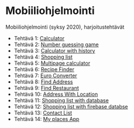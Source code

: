 # Mobiiliohjelmointi

Mobiiliohjelmointi (syksy 2020), harjoitustehtävät

- Tehtävä 1: [Calculator](/root.js/calculator.js)
- Tehtävä 2: [Number guessing game](/root.js/numberGuessingGame.js)
- Tehtävä 3: [Calculator with history](/root.js/calculatorWithHistory.js)
- Tehtävä 4: [Shopping list](/root.js/shoppingList.js)
- Tehtävä 5: [Multipage calculator](/root.js/multiPageCalculator)
- Tehtävä 6: [Recipe Finder](/root.js/recipeFinder.js)
- Tehtävä 7: [Euro Converter](/root.js/euroConverter.js)
- Tehtävä 8: [Find Address](/root.js/findAddress.js)
- Tehtävä 9: [Find Restaurant](/root.js/restaurantFinder.js)
- Tehtävä 10: [Address With Location](/root.js/addressLocation.js)
- Tehtävä 11: [Shopping list with database](/root.js/shoppingListWithSqlDb.js)
- Tehtävä 12: [Shopping list with firebase databse](/root.js/shoppingListWithFbDb.js)
- Tehtävä 13: [Contact List](/root.js/contacts.js)
- Tehtävä 14: [My places App](/my_places_app/App.js)
